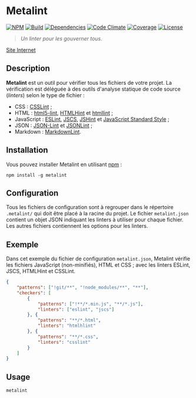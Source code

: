 # Metalint

[![NPM][img-npm]][link-npm]
[![Build][img-build]][link-build]
[![Dependencies][img-dependencies]][link-dependencies]
[![Code Climate][img-codeclimate]][link-codeclimate]
[![Coverage][img-coverage]][link-coverage]
[![License][img-license]][link-license]

> *Un linter pour les gouverner tous.*

[Site Internet](//regseb.github.io/metalint/)

## Description

**Metalint** est un outil pour vérifier tous les fichiers de votre projet. La
vérification est déléguée à des outils d'analyse statique de code source
(*linters*) selon le type de fichier :

- CSS : [CSSLint](//regseb.github.io/metalint/user/linters/csslint/) ;
- HTML : [html5-lint](//regseb.github.io/metalint/user/linters/html5-lint/),
  [HTMLHint](//regseb.github.io/metalint/user/linters/htmlhint/) et
  [htmllint](//regseb.github.io/metalint/user/linters/htmllint/) ;
- JavaScript : [ESLint](//regseb.github.io/metalint/user/linters/eslint/),
  [JSCS](//regseb.github.io/metalint/user/linters/jscs/),
  [JSHint](//regseb.github.io/metalint/user/linters/jshint/) et
  [JavaScript Standard
   Style](//regseb.github.io/metalint/user/linters/standard) ;
- JSON : [JSON-Lint](//regseb.github.io/metalint/user/linters/json-lint/) et
  [JSONLint](//regseb.github.io/metalint/user/linters/jsonlint/) ;
- Markdown :
  [MarkdownLint](//regseb.github.io/metalint/user/linters/markdownlint/).

## Installation

Vous pouvez installer Metalint en utilisant
[npm](//www.npmjs.com/package/metalint) :

```shell
npm install -g metalint
```

## Configuration

Tous les fichiers de configuration sont à regrouper dans le répertoire
`.metalint/` qui doit être placé à la racine du projet. Le fichier
`metalint.json` contient un objet JSON indiquant les linters à utiliser pour
chaque fichier. Les autres fichiers contiennent les options pour les linters.

## Exemple

Dans cet exemple du fichier de configuration `metalint.json`, Metalint vérifie
les fichiers JavaScript (non-minifiés), HTML et CSS ; avec les linters ESLint,
JSCS, HTMLHint et CSSLint.

```JSON
{
    "patterns": ["!git/**", "!node_modules/**", "**"],
    "checkers": [
        {
            "patterns": ["!**/*.min.js", "**/*.js"],
            "linters": ["eslint", "jscs"]
        }, {
            "patterns": "**/*.html",
            "linters": "htmlhlint"
        }, {
            "patterns": "**/*.css",
            "linters": "csslint"
        }
    ]
}
```

## Usage

```shell
metalint
```

[img-npm]:https://img.shields.io/npm/v/metalint.svg
[img-build]:https://img.shields.io/travis/regseb/metalint.svg
[img-dependencies]:https://img.shields.io/david/regseb/metalint.svg
[img-codeclimate]:https://img.shields.io/codeclimate/github/regseb/metalint.svg
[img-coverage]:https://img.shields.io/coveralls/regseb/metalint.svg
[img-license]:https://img.shields.io/badge/license-EUPL-blue.svg

[link-npm]://npmjs.com/package/metalint
[link-build]://travis-ci.org/regseb/metalint
[link-dependencies]://david-dm.org/regseb/metalint
[link-codeclimate]://codeclimate.com/github/regseb/metalint
[link-coverage]://coveralls.io/github/regseb/metalint
[link-license]://joinup.ec.europa.eu/software/page/eupl/licence-eupl
               "Licence Publique de l’Union européenne"
